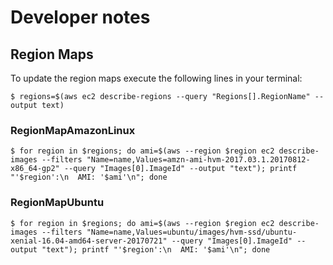 # Developer notes

## Region Maps

To update the region maps execute the following lines in your terminal:

```
$ regions=$(aws ec2 describe-regions --query "Regions[].RegionName" --output text)
```

### RegionMapAmazonLinux

```
$ for region in $regions; do ami=$(aws --region $region ec2 describe-images --filters "Name=name,Values=amzn-ami-hvm-2017.03.1.20170812-x86_64-gp2" --query "Images[0].ImageId" --output "text"); printf "'$region':\n  AMI: '$ami'\n"; done
```

### RegionMapUbuntu

```
$ for region in $regions; do ami=$(aws --region $region ec2 describe-images --filters "Name=name,Values=ubuntu/images/hvm-ssd/ubuntu-xenial-16.04-amd64-server-20170721" --query "Images[0].ImageId" --output "text"); printf "'$region':\n  AMI: '$ami'\n"; done
```
